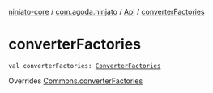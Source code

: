 [ninjato-core](../../index.md) / [com.agoda.ninjato](../index.md) / [Api](index.md) / [converterFactories](./converter-factories.md)

# converterFactories

`val converterFactories: `[`ConverterFactories`](../../com.agoda.ninjato.converter/-converter-factories/index.md)

Overrides [Commons.converterFactories](../../com.agoda.ninjato.dsl/-commons/converter-factories.md)

